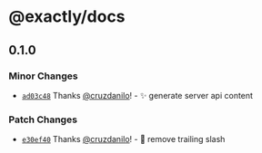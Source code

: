 # @exactly/docs

## 0.1.0

### Minor Changes

- [`ad03c48`](https://github.com/exactly/exa/commit/ad03c486885cf3e67dc07caaa8bd083e98fbf5d4) Thanks [@cruzdanilo](https://github.com/cruzdanilo)! - ✨ generate server api content

### Patch Changes

- [`e30ef40`](https://github.com/exactly/exa/commit/e30ef404b6ae40ed21c3ab0a83b3da98a95b5a9e) Thanks [@cruzdanilo](https://github.com/cruzdanilo)! - 🔧 remove trailing slash
